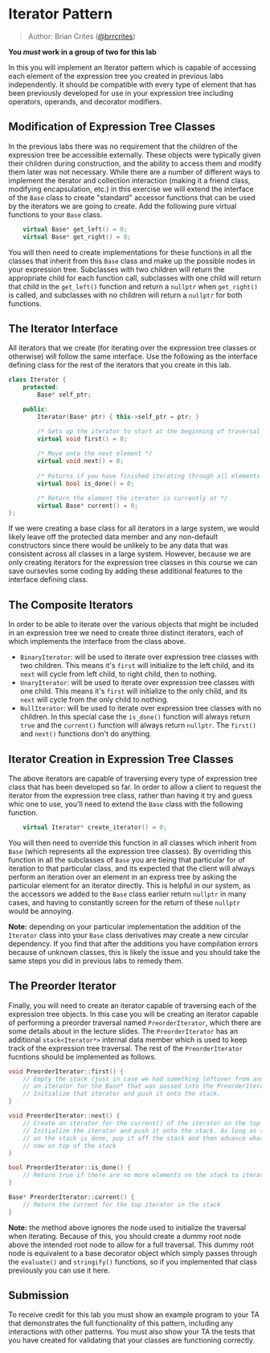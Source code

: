 # Iterator Pattern

> Author: Brian Crites ([@brrcrites](https://github.com/brrcrites))

**You *must* work in a group of two for this lab**

In this you will implement an Iterator pattern which is capable of accessing each element of the expression tree you created in previous labs independently. It should be compatible with every type of element that has been previously developed for use in your expression tree including operators, operands, and decorator modifiers. 

## Modification of Expression Tree Classes

In the previous labs there was no requirement that the children of the expression tree be accessible externally. These objects were typically given their children during construction, and the ability to access them and modify them later was not necessary. While there are a number of different ways to implement the iterator and collection interaction (making it a friend class, modifying encapsulation, etc.) in this exercise we will extend the interface of the `Base` class to create "standard" accessor functions that can be used by the iterators we are going to create. Add the following pure virtual functions to your `Base` class.

```c++
    virtual Base* get_left() = 0;
    virtual Base* get_right() = 0;
```

You will then need to create implementations for these functions in all the classes that inherit from this `Base` class and make up the possible nodes in your expression tree. Subclasses with two children will return the appropriate child for each function call, subclasses with one child will return that child in the `get_left()` function and return a `nullptr` when `get_right()` is called, and subclasses with no children will return a `nullptr` for both functions.

## The Iterator Interface

All iterators that we create (for iterating over the expression tree classes or otherwise) will follow the same interface. Use the following as the interface defining class for the rest of the iterators that you create in this lab.

```c++
class Iterator {
    protected:
        Base* self_ptr;

    public:
        Iterator(Base* ptr) { this->self_ptr = ptr; }

        /* Sets up the iterator to start at the beginning of traversal */
        virtual void first() = 0;
        
        /* Move onto the next element */
        virtual void next() = 0;
    
        /* Returns if you have finished iterating through all elements */
        virtual bool is_done() = 0;

        /* Return the element the iterator is currently at */
        virtual Base* current() = 0;
};
```

If we were creating a base class for all iterators in a large system, we would likely leave off the protected data member and any non-default constructors since there would be unlikely to be any data that was consistent across all classes in a large system. However, because we are only creating iterators for the expression tree classes in this course we can save oursevles some coding by adding these additional features to the interface defining class.

## The Composite Iterators

In order to be able to iterate over the various objects that might be included in an expression tree we need to create three distinct iterators, each of which implements the interface from the class above.

* `BinaryIterator`: will be used to iterate over expression tree classes with two children. This means it's `first` will initialize to the left child, and its `next` will cycle from left child, to right child, then to nothing.
* `UnaryIterator`: will be used to iterate over expression tree classes with one child. This means it's `first` will initialize to the only child, and its `next` will cycle from the only child to nothing.
* `NullIterator`: will be used to iterate over expression tree classes with no children. In this special case the `is_done()` function will always return `true` and the `current()` function will always return `nullptr`. The `first()` and `next()` functions don't do anything.

## Iterator Creation in Expression Tree Classes

The above iterators are capable of traversing every type of expression tree class that has been developed so far. In order to allow a client to request the iterator from the expression tree class, rather than having it try and guess whic one to use, you'll need to extend the `Base` class with the following function.

```c++
    virtual Iterator* create_iterator() = 0;
```

You will then need to override this function in all classes which inherit from `Base` (which represents all the expression tree classes). By overriding this function in all the subclasses of `Base` you are tieing that particular for of iteration to that particular class, and its expected that the client will always perform an iteration over an element in an express tree by asking the particular element for an iterator directly. This is helpful in our system, as the accessors we added to the `Base` class earlier return `nullptr` in many cases, and having to constantly screen for the return of these `nullptr` would be annoying.

**Note:** depending on your particular implementation the addition of the `Iterator` class into your `Base` class derivatives may create a new circular dependency. If you find that after the additions you have compilation errors because of unknown classes, this is likely the issue and you should take the same steps you did in previous labs to remedy them.

## The Preorder Iterator

Finally, you will need to create an iterator capable of traversing each of the expression tree objects. In this case you will be creating an iterator capable of performing a preorder traversal named `PreorderIterator`, which there are some details about in the lecture slides. The `PreorderIterator` has an additional `stack<Iterator*>` internal data member which is used to keep track of the expression tree traversal. The rest of the `PreorderIterator` fucntions should be implemented as follows.

```c++
void PreorderIterator::first() {
    // Empty the stack (just in case we had something leftover from another run). Create
    // an iterator for the Base* that was passed into the PreorderIterator constructor.
    // Initialize that iterator and push it onto the stack.
}

void PreorderIterator::next() {
    // Create an iterator for the current() of the iterator on the top of the stack
    // Initialize the iterator and push it onto the stack. As long as the top iterator 
    // on the stack is_done, pop it off the stack and then advance whatever iterator is
    // now on top of the stack
}

bool PreorderIterator::is_done() {
    // Return true if there are no more elements on the stack to iterate
}

Base* PreorderIterator::current() {
    // Return the current for the top iterator in the stack
}
```

**Note:** the method above ignores the node used to initialize the traversal when iterating. Because of this, you should create a dummy root node above the intended root node to allow for a full traversal. This dummy root node is equivalent to a base decorator object which simply passes through the `evaluate()` and `stringify()` functions, so if you implemented that class previously you can use it here.

## Submission

To receive credit for this lab you must show an example program to your TA that demonstrates the full functionality of this pattern, including any interactions with other patterns. You must also show your TA the tests that you have created for validating that your classes are functioning correctly.
